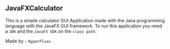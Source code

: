 ## JavaFXCalculator
This is a simple calculator GUI Application made with the Java programming language with the JavaFX GUI framework. To run this application you need a `JDK` and the `JavaFX SDK` on the `class path`.

Made by - `HyperFluxx`